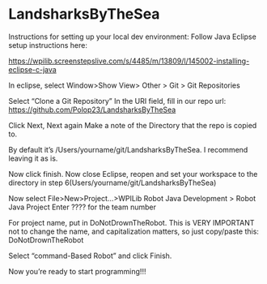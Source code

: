 # LandsharksByTheSea

Instructions for setting up your local dev environment:  Follow Java Eclipse setup instructions here:

https://wpilib.screenstepslive.com/s/4485/m/13809/l/145002-installing-eclipse-c-java

In eclipse, select Window>Show View> Other > Git > Git Repositories

Select “Clone a Git Repository” In the URI field, fill in our repo url: https://github.com/Polop23/LandsharksByTheSea

Click Next, Next again Make a note of the Directory that the repo is copied to.

By default it’s /Users/yourname/git/LandsharksByTheSea. I recommend leaving it as is.

Now click finish. Now close Eclipse, reopen and set your workspace to the directory in step 6(Users/yourname/git/LandsharksByTheSea) 

Now select File>New>Project…>WPILib Robot Java Development > Robot Java Project Enter ???? for the team number 

For project name, put in DoNotDrownTheRobot. This is VERY IMPORTANT not to change the name, and capitalization matters, so just copy/paste this: DoNotDrownTheRobot 

Select “command-Based Robot” and click Finish. 

Now you’re ready to start programming!!!
